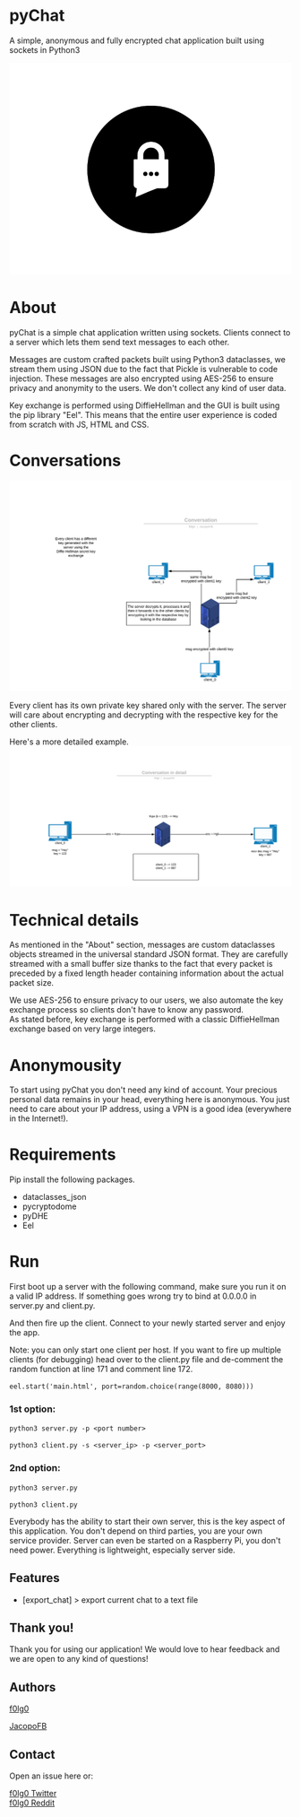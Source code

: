 # pyChat
A simple, anonymous and fully encrypted chat application built using sockets in Python3

![example](./wireframes/PNG/logo.png)

# About

pyChat is a simple chat application written using sockets. Clients connect to a server which lets them send text messages to each other.

Messages are custom crafted packets built using Python3 dataclasses, we stream them using JSON due to the fact that Pickle is vulnerable to code injection. These messages are also encrypted using AES-256 to ensure privacy and anonymity to the users. We don't collect any kind of user data.

Key exchange is performed using DiffieHellman and the GUI is built using the pip library "Eel". This means that the entire user experience is coded from scratch with JS, HTML and CSS.

# Conversations

![convo](./documentation/pics/convo.png)

Every client has its own private key shared only with the server. The server will care about encrypting and decrypting with the respective key for the other clients.

Here's a more detailed example.
![detail](./documentation/pics/detail.png)

# Technical details

As mentioned in the "About" section, messages are custom dataclasses objects streamed in the universal standard JSON format. They are carefully streamed with a small buffer size thanks to the fact that every packet is preceded by a fixed length header containing information about the actual packet size.

We use AES-256 to ensure privacy to our users, we also automate the key exchange process so clients don't have to know any password.  
As stated before, key exchange is performed with a classic DiffieHellman exchange based on very large integers.

# Anonymousity

To start using pyChat you don't need any kind of account. Your precious personal data remains in your head, everything here is anonymous. You just need to care about your IP address, using a VPN is a good idea (everywhere in the Internet!).

# Requirements

Pip install the following packages.

* dataclasses_json
* pycryptodome
* pyDHE
* Eel

# Run

First boot up a server with the following command, make sure you run it on a valid IP address. If something goes wrong try to bind at 0.0.0.0 in server.py and client.py.

And then fire up the client. Connect to your newly started server and enjoy the app.

Note: you can only start one client per host. If you want to fire up multiple clients (for debugging) head over to the client.py file and de-comment the random function at line 171 and comment line 172.

```
eel.start('main.html', port=random.choice(range(8000, 8080)))
```

### 1st option:

```
python3 server.py -p <port number>
```
```
python3 client.py -s <server_ip> -p <server_port>
```

### 2nd option:

```
python3 server.py
```
```
python3 client.py
```

Everybody has the ability to start their own server, this is the key aspect of this application. You don't depend on third parties, you are your own service provider. Server can even be started on a Raspberry Pi, you don't need power. Everything is lightweight, especially server side.

## Features

* [export_chat] > export current chat to a text file

## Thank you!

Thank you for using our application! We would love to hear feedback and we are open to any kind of questions!

## Authors

[f0lg0](https://github.com/f0lg0)

[JacopoFB](https://github.com/JacopoFB)

## Contact

Open an issue here or:

[f0lg0 Twitter](https://twitter.com/f0lg0)  
[f0lg0 Reddit](https://www.reddit.com/user/_folgo_/)
